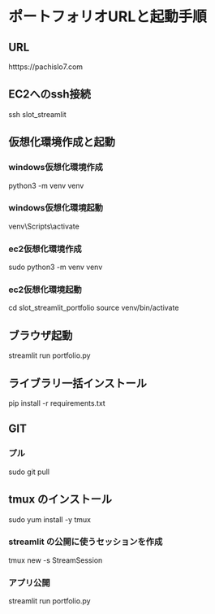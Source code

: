 # ポートフォリオURLと起動手順

## URL
htttps://pachislo7.com

## EC2へのssh接続
ssh slot_streamlit

## 仮想化環境作成と起動
### windows仮想化環境作成
python3 -m venv venv
### windows仮想化環境起動
venv\Scripts\activate

### ec2仮想化環境作成
sudo python3 -m venv venv
### ec2仮想化環境起動
cd slot_streamlit_portfolio
source venv/bin/activate

## ブラウザ起動
streamlit run portfolio.py

## ライブラリ一括インストール
pip install -r requirements.txt

## GIT
### プル
sudo git pull 


## tmux のインストール
sudo yum install -y tmux

### streamlit の公開に使うセッションを作成
tmux new -s StreamSession

### アプリ公開
streamlit run portfolio.py